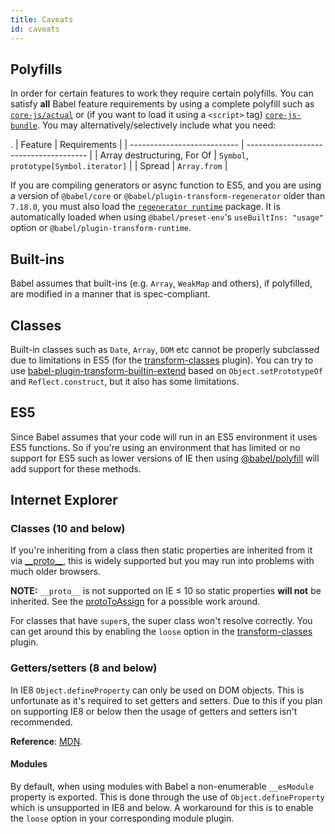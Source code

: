 ```yaml
---
title: Caveats
id: caveats
---
```

## Polyfills
In order for certain features to work they require certain polyfills. You can satisfy **all**
Babel feature requirements by using a complete polyfill such as [`core-js/actual`](https://www.npmjs.com/package/core-js) or (if you want to load it using a `<script>` tag) [`core-js-bundle`](https://www.jsdelivr.com/package/npm/core-js-bundle).
You may alternatively/selectively include what you need:

<!-- TODO: This is out of date -->
.
| Feature                     | Requirements                           |
| --------------------------- | -------------------------------------- |
| Array destructuring, For Of | `Symbol`, `prototype[Symbol.iterator]` |
| Spread                      | `Array.from`                           |

If you are compiling generators or async function to ES5, and you are using a version of `@babel/core` or `@babel/plugin-transform-regenerator` older than `7.18.0`, you must also load the [`regenerator runtime`](https://github.com/facebook/regenerator/tree/master/packages/regenerator-runtime) package. It is automatically loaded when using `@babel/preset-env`'s `useBuiltIns: "usage"` option or `@babel/plugin-transform-runtime`.

## Built-ins

Babel assumes that built-ins (e.g. `Array`, `WeakMap` and others), if polyfilled, are modified in a manner that is spec-compliant.

## Classes

Built-in classes such as `Date`, `Array`, `DOM` etc cannot be properly subclassed
due to limitations in ES5 (for the [transform-classes](plugin-transform-classes.md) plugin).
You can try to use [babel-plugin-transform-builtin-extend](https://github.com/loganfsmyth/babel-plugin-transform-builtin-extend) based on `Object.setPrototypeOf` and `Reflect.construct`, but it also has some limitations.

## ES5

Since Babel assumes that your code will run in an ES5 environment it uses ES5
functions. So if you're using an environment that has limited or no support for
ES5 such as lower versions of IE then using [@babel/polyfill](polyfill.md) will add support for these methods.

## Internet Explorer

### Classes (10 and below)

If you're inheriting from a class then static properties are inherited from it
via [\_\_proto\_\_](https://developer.mozilla.org/en-US/docs/Web/JavaScript/Reference/Global_Objects/Object/proto),
this is widely supported but you may run into problems with much older browsers.

**NOTE:** `__proto__` is not supported on IE &leq; 10 so static properties
**will not** be inherited. See the
[protoToAssign](plugin-transform-proto-to-assign.md) for a possible work
around.

For classes that have `super`s, the super class won't resolve correctly. You can
get around this by enabling the `loose` option in the [transform-classes](plugin-transform-classes.md) plugin.

### Getters/setters (8 and below)

In IE8 `Object.defineProperty` can only be used on DOM objects. This is
unfortunate as it's required to set getters and setters. Due to this if
you plan on supporting IE8 or below then the usage of getters and setters
isn't recommended.

**Reference**: [MDN](https://developer.mozilla.org/en/docs/Web/JavaScript/Reference/Global_Objects/Object/defineProperty#Internet_Explorer_8_specific_notes).

#### Modules

By default, when using modules with Babel a non-enumerable `__esModule` property
is exported. This is done through the use of `Object.defineProperty` which is
unsupported in IE8 and below. A workaround for this is to enable the `loose` option in your corresponding module plugin.
